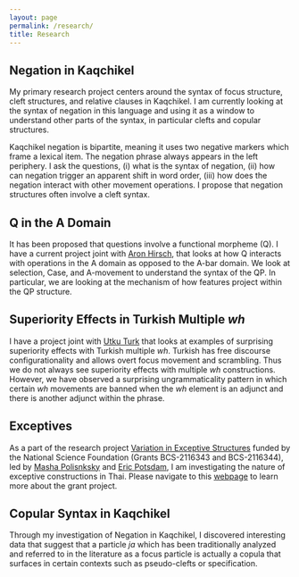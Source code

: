 ```yaml
---
layout: page
permalink: /research/
title: Research
---
```



## Negation in Kaqchikel

My primary research project centers around the syntax of focus structure, cleft structures, and relative clauses in Kaqchikel. I am currently looking at the syntax of negation in this language and using it as a window to understand other parts of the syntax, in particular clefts and copular structures. 

Kaqchikel negation is bipartite, meaning it uses two negative markers which frame a lexical item. The negation phrase always appears in the left periphery. I ask the questions, (i) what is the syntax of negation, (ii) how can negation trigger an apparent shift in word order, (iii) how does the negation interact with other movement operations. I propose that negation structures often involve a cleft syntax. 


## Q in the A Domain 

It has been proposed that questions involve a functional morpheme (Q). I have a current project joint with [Aron Hirsch], that looks at how Q interacts with operations in the A domain as opposed to the A-bar domain. We look at selection, Case, and A-movement to understand the syntax of the QP. In particular, we are looking at the mechanism of how features project within the QP structure. 

## Superiority Effects in Turkish Multiple *wh*

I have a project joint with [Utku Turk] that looks at examples of surprising superiority effects with Turkish multiple *wh*. Turkish has free discourse configurationality and allows overt focus movement and scrambling. Thus we do not always see superiority effects with multiple *wh* constructions. However, we have observed a surprising ungrammaticality pattern in which certain *wh* movements are banned when the *wh* element is an adjunct and there is another adjunct within the phrase. 

## Exceptives

As a part of the research project [Variation in Exceptive Structures] funded by the National Science Foundation (Grants BCS-2116343 and BCS-2116344), led by [Masha Polisnksky] and [Eric Potsdam], I am investigating the nature of exceptive constructions in Thai. Please navigate to this [webpage] to learn more about the grant project.

## Copular Syntax in Kaqchikel

Through my investigation of Negation in Kaqchikel, I discovered interesting data that suggest that a particle *ja* which has been traditionally analyzed and referred to in the literature as a focus particle is actually a copula that surfaces in certain contexts such as pseudo-clefts or specification. 


[Utku Turk]: https://utkuturk.com/
[Variation in Exceptive Structures]: https://exceptives.lin.ufl.edu/
[webpage]: https://exceptives.lin.ufl.edu/the-language-sample/
[Aron Hirsch]: https://sites.google.com/view/aronhirsch/home?authuser=0
[Eric Potsdam]: https://people.clas.ufl.edu/potsdam/
[Masha Polisnksky]: https://www.mariapolinsky.com/about-me/
